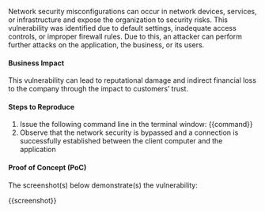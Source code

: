 Network security misconfigurations can occur in network devices, services, or infrastructure and expose the organization to security risks. This vulnerability was identified due to default settings, inadequate access controls, or improper firewall rules. Due to this, an attacker can perform further attacks on the application, the business, or its users.
  
#### Business Impact

This vulnerability can lead to reputational damage and indirect financial loss to the company through the impact to customers’ trust.

#### Steps to Reproduce

1. Issue the following command line in the terminal window: {{command}}
1. Observe that the network security is bypassed and a connection is successfully established between the client computer and the application

#### Proof of Concept (PoC)

The screenshot(s) below demonstrate(s) the vulnerability:

{{screenshot}}

